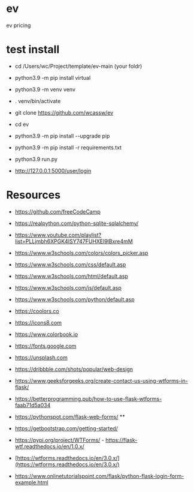 # ev
ev pricing


# test install 
- cd /Users/wc/Project/template/ev-main (your foldr)

- python3.9 -m pip install virtual
- python3.9 -m venv venv
- . venv/bin/activate
- git clone https://github.com/wcassw/ev
- cd ev
- python3.9 -m pip install --upgrade pip
- python3.9 -m pip install -r requirements.txt
- python3.9 run.py
- http://127.0.0.1:5000/user/login


# Resources
- https://github.com/freeCodeCamp
- https://realpython.com/python-sqlite-sqlalchemy/
- https://www.youtube.com/playlist?list=PLLjmbh6XPGK4ISY747FUHXEl9lBxre4mM

- https://www.w3schools.com/colors/colors_picker.asp
- https://www.w3schools.com/css/default.asp
- https://www.w3schools.com/html/default.asp
- https://www.w3schools.com/js/default.asp
- https://www.w3schools.com/python/default.asp

- https://coolors.co
- https://icons8.com
- https://www.colorbook.io
- https://fonts.google.com
- https://unsplash.com
- https://dribbble.com/shots/popular/web-design

- https://www.geeksforgeeks.org/create-contact-us-using-wtforms-in-flask/
- https://betterprogramming.pub/how-to-use-flask-wtforms-faab71d5a034
- https://pythonspot.com/flask-web-forms/ **
- https://getbootstrap.com/getting-started/
- https://pypi.org/project/WTForms/ - https://flask-wtf.readthedocs.io/en/1.0.x/
- [https://wtforms.readthedocs.io/en/3.0.x/](https://wtforms.readthedocs.io/en/3.0.x/)
- https://www.onlinetutorialspoint.com/flask/python-flask-login-form-example.html

